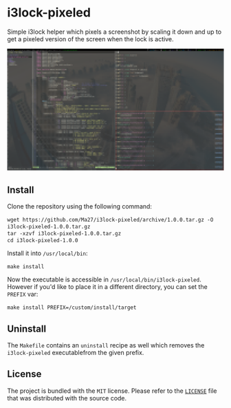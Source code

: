 i3lock-pixeled
==============

Simple i3lock helper which pixels a screenshot by scaling it down and up to get a pixeled version
of the screen when the lock is active.

![i3lock-pixeled Example](screen.png)

## Install

Clone the repository using the following command:

```
wget https://github.com/Ma27/i3lock-pixeled/archive/1.0.0.tar.gz -O i3lock-pixeled-1.0.0.tar.gz
tar -xzvf i3lock-pixeled-1.0.0.tar.gz
cd i3lock-pixeled-1.0.0
```

Install it into `/usr/local/bin`:

```
make install
```

Now the executable is accessible in `/usr/local/bin/i3lock-pixeled`.
However if you'd like to place it in a different directory, you can set the `PREFIX` var:

```
make install PREFIX=/custom/install/target
```

## Uninstall

The `Makefile` contains an `uninstall` recipe as well which removes the `i3lock-pixeled` executablefrom the given prefix.

## License

The project is bundled with the `MIT` license. Please refer to the [`LICENSE`](https://github.com/Ma27/i3lock-pixeled/blob/master/LICENSE) file that was distributed with the source code.
